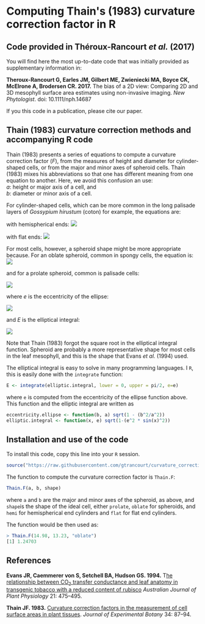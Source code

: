 # Computing Thain's (1983) curvature correction factor in R
## Code provided in Théroux-Rancourt _et al._ (2017)

You will find here the most up-to-date code that was initially provided as supplementary information in:

__Theroux-Rancourt G, Earles JM, Gilbert ME, Zwieniecki MA, Boyce CK, McElrone A, Brodersen CR. 2017.__ The bias of a 2D view: Comparing 2D and 3D mesophyll surface area estimates using non-invasive imaging. _New Phytologist_. doi: 10.1111/nph.14687

If you this code in a publication, please cite our paper.


## Thain (1983) curvature correction methods and accompanying R code

Thain (1983) presents a series of equations to compute a curvature correction factor (_F_), from the measures of height and diameter for cylinder-shaped cells, or from the major and minor axes of spheroid cells. Thain (1983) mixes his abbreviations so that one has different meaning from one equation to another. Here, we avoid this confusion an use:  
   _a_: height or major axis of a cell, and  
   _b_: diameter or minor axis of a cell.

For cylinder-shaped cells, which can be more common in the long palisade layers of _Gossypium hirustum_ (coton) for example, the equations are:

with hemispherical ends:
![](https://latex.codecogs.com/gif.latex?F&space;=&space;\frac{\pi}{2&space;&plus;&space;(\frac{\pi^2}{4}-2)(\frac{b}{a})}&space;=&space;\frac{\pi}{2&space;&plus;&space;0.467(\frac{b}{a})})

with flat ends:
![](https://latex.codecogs.com/gif.latex?F&space;=&space;\frac{\pi(2&space;&plus;&space;\frac{b}{a})}{4&space;&plus;&space;\pi(\frac{b}{a})})


For most cells, however, a spheroid shape might be more appropriate because. For an oblate spheroid, common in spongy cells, the equation is:  
![](https://latex.codecogs.com/gif.latex?F&space;=&space;(1&space;&plus;&space;\frac{b^2/a^2}{2e})&space;ln(\frac{1&plus;e}{1-e})&space;/&space;E)


and for a prolate spheroid, common is palisade cells:

![](https://latex.codecogs.com/gif.latex?F&space;=&space;(\frac{b}{a}&plus;\frac{sin^{-1}e}{e})/E)

where _e_ is the eccentricity of the ellipse:

![](https://latex.codecogs.com/gif.latex?e&space;=&space;\sqrt{1&space;-&space;b^2/a^2})

and _E_ is the elliptical integral:

![](https://latex.codecogs.com/gif.latex?E&space;=&space;\int_{0}^{\pi/2}\sqrt{1&space;-&space;(e^2&space;\times&space;sin^2\theta)}d\theta)



Note that Thain (1983) forgot the square root in the elliptical integral function. Spheroid are probably a more representative shape for most cells in the leaf mesophyll, and this is the shape that Evans _et al._ (1994) used.


The elliptical integral is easy to solve in many programming languages. I `R`, this is easily done with the `integrate` function:
```R
E <- integrate(elliptic.integral, lower = 0, upper = pi/2, e=e)
```
where `e` is computed from the eccentricity of the ellipse function above. This function and the elliptic integral are written as

```R
eccentricity.ellipse <- function(b, a) sqrt(1 - (b^2/a^2))
elliptic.integral <- function(x, e) sqrt(1-(e^2 * sin(x)^2))
```


## Installation and use of the code

To install this code, copy this line into your `R` session.
```R
source("https://raw.githubusercontent.com/gtrancourt/curvature_correction/master/curvature_correction.R")
```

The function to compute the curvature correction factor is `Thain.F`:
```R
Thain.F(a, b, shape)
```
where `a` and `b` are the major and minor axes of the spheroid, as above, and `shape`is the shape of the ideal cell, either `prolate`, `oblate` for spheroids, and `hemi` for hemispherical end cylinders and `flat` for flat end cylinders.

The function would be then used as:
```R
> Thain.F(14.98, 13.23, "oblate")
[1] 1.24703
```



## References

__Evans JR, Caemmerer von S, Setchell BA, Hudson GS. 1994.__ T[he relationship between CO<sub>2</sub> transfer conductance and leaf anatomy in transgenic tobacco with a reduced content of rubisco](http://www.publish.csiro.au/FP/fulltext/PP9940475) _Australian Journal of Plant Physiology_ 21: 475–495.

__Thain JF. 1983.__ [Curvature correction factors in the measurement of cell surface areas in plant tissues](https://academic.oup.com/jxb/article-abstract/34/1/87/561221). _Journal of Experimental Botany_ 34: 87–94.
